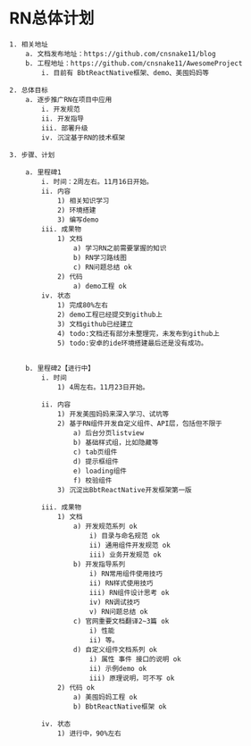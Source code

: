 # RN总体计划
	1. 相关地址
		a. 文档发布地址：https://github.com/cnsnake11/blog
		b. 工程地址：https://github.com/cnsnake11/AwesomeProject
			i. 目前有 BbtReactNative框架、demo、美囤妈妈等
			
	2. 总体目标
		a. 逐步推广RN在项目中应用
			i. 开发规范
			ii. 开发指导
			iii. 部署升级
			iv. 沉淀基于RN的技术框架
			
	3. 步骤、计划
	
		a. 里程碑1
			i. 时间：2周左右。11月16日开始。
			ii. 内容
				1) 相关知识学习
				2) 环境搭建
				3) 编写demo
			iii. 成果物
				1) 文档
					a) 学习RN之前需要掌握的知识
					b) RN学习路线图
					c) RN问题总结 ok
				2) 代码
					a) demo工程 ok
			iv. 状态
				1) 完成80%左右
				2) demo工程已经提交到github上
				3) 文档github已经建立
				4) todo:文档还有部分未整理完，未发布到github上
				5) todo:安卓的ide环境搭建最后还是没有成功。
				
				
		b. 里程碑2【进行中】
			i. 时间
				1) 4周左右。11月23日开始。
				
			ii. 内容
				1) 开发美囤妈妈来深入学习、试坑等
				2) 基于RN组件开发自定义组件、API层，包括但不限于
					a) 后台分页listview
					b) 基础样式组，比如隐藏等
					c) tab页组件
					d) 提示框组件
					e) loading组件
					f) 校验组件
				3) 沉淀出BbtReactNative开发框架第一版
				
			iii. 成果物
				1) 文档
					a) 开发规范系列 ok
						i) 目录与命名规范 ok
						ii) 通用组件开发规范 ok
						iii) 业务开发规范 ok 
					b) 开发指导系列
						i) RN常用组件使用技巧
						ii) RN样式使用技巧
						iii) RN组件设计思考 ok
						iv) RN调试技巧
						v) RN问题总结 ok
					c) 官网重要文档翻译2~3篇 ok
						i) 性能
						ii) 等。
					d) 自定义组件文档系列 ok
						i) 属性 事件 接口的说明 ok
						ii) 示例demo ok
						iii) 原理说明，可不写 ok
				2) 代码 ok
					a) 美囤妈妈工程 ok
					b) BbtReactNative框架 ok
					
			iv. 状态
				1) 进行中，90%左右
				
				

			
			
			
				



